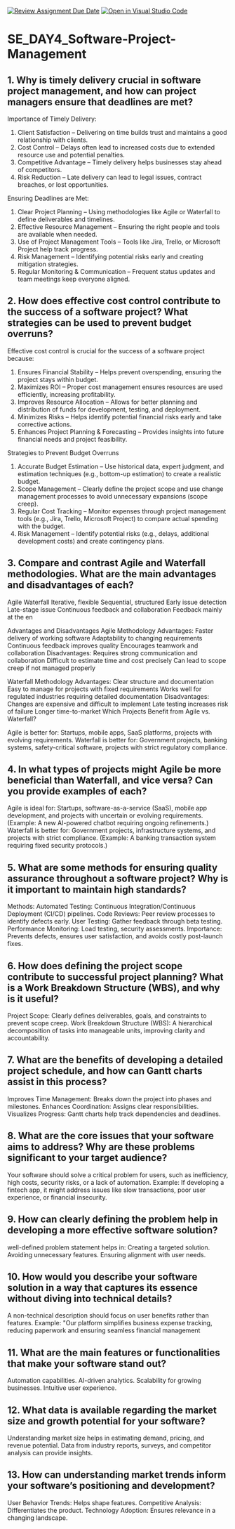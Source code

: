 [![Review Assignment Due Date](https://classroom.github.com/assets/deadline-readme-button-22041afd0340ce965d47ae6ef1cefeee28c7c493a6346c4f15d667ab976d596c.svg)](https://classroom.github.com/a/9pw6JKcu)
[![Open in Visual Studio Code](https://classroom.github.com/assets/open-in-vscode-2e0aaae1b6195c2367325f4f02e2d04e9abb55f0b24a779b69b11b9e10269abc.svg)](https://classroom.github.com/online_ide?assignment_repo_id=18718165&assignment_repo_type=AssignmentRepo)
# SE_DAY4_Software-Project-Management
## 1. Why is timely delivery crucial in software project management, and how can project managers ensure that deadlines are met?
  Importance of Timely Delivery:
1. Client Satisfaction – Delivering on time builds trust and maintains a good relationship with clients.
2. Cost Control – Delays often lead to increased costs due to extended resource use and potential penalties.
3. Competitive Advantage – Timely delivery helps businesses stay ahead of competitors.
4. Risk Reduction – Late delivery can lead to legal issues, contract breaches, or lost opportunities.

Ensuring Deadlines are Met:
1. Clear Project Planning – Using methodologies like Agile or Waterfall to define deliverables and timelines.
2. Effective Resource Management – Ensuring the right people and tools are available when needed.
3. Use of Project Management Tools – Tools like Jira, Trello, or Microsoft Project help track progress.
4. Risk Management – Identifying potential risks early and creating mitigation strategies.
5. Regular Monitoring & Communication – Frequent status updates and team meetings keep everyone aligned.
  
  
## 2. How does effective cost control contribute to the success of a software project? What strategies can be used to prevent budget overruns?
Effective cost control is crucial for the success of a software project because:
1. Ensures Financial Stability – Helps prevent overspending, ensuring the project stays within budget.
2. Maximizes ROI – Proper cost management ensures resources are used efficiently, increasing profitability.
3. Improves Resource Allocation – Allows for better planning and distribution of funds for development, testing, and deployment.
4. Minimizes Risks – Helps identify potential financial risks early and take corrective actions.
5. Enhances Project Planning & Forecasting – Provides insights into future financial needs and project feasibility.
   
Strategies to Prevent Budget Overruns
1. Accurate Budget Estimation – Use historical data, expert judgment, and estimation techniques (e.g., bottom-up estimation) to create a realistic budget.
2. Scope Management – Clearly define the project scope and use change management processes to avoid unnecessary expansions (scope creep).
3. Regular Cost Tracking – Monitor expenses through project management tools (e.g., Jira, Trello, Microsoft Project) to compare actual spending with the budget.
4. Risk Management – Identify potential risks (e.g., delays, additional development costs) and create contingency plans.
  

## 3. Compare and contrast Agile and Waterfall methodologies. What are the main advantages and disadvantages of each?
Agile                      	Waterfall
Iterative, flexible       	Sequential, structured
Early issue detection	      Late-stage issue Continuous feedback and collaboration	Feedback mainly at the en

Advantages and Disadvantages
Agile Methodology
 Advantages:
Faster delivery of working software
Adaptability to changing requirements
Continuous feedback improves quality
Encourages teamwork and collaboration
 Disadvantages:
Requires strong communication and collaboration
Difficult to estimate time and cost precisely
Can lead to scope creep if not managed properly

Waterfall Methodology
 Advantages:
Clear structure and documentation
Easy to manage for projects with fixed requirements
Works well for regulated industries requiring detailed documentation
 Disadvantages:
Changes are expensive and difficult to implement
Late testing increases risk of failure
Longer time-to-market
Which Projects Benefit from Agile vs. Waterfall?

Agile is better for: Startups, mobile apps, SaaS platforms, projects with evolving requirements.
Waterfall is better for: Government projects, banking systems, safety-critical software, projects with strict regulatory compliance.


## 4. In what types of projects might Agile be more beneficial than Waterfall, and vice versa? Can you provide examples of each?
Agile is ideal for: Startups, software-as-a-service (SaaS), mobile app development, and projects with uncertain or evolving requirements. (Example: A new AI-powered chatbot requiring ongoing refinements.)
Waterfall is better for: Government projects, infrastructure systems, and projects with strict compliance. (Example: A banking transaction system requiring fixed security protocols.)

## 5. What are some methods for ensuring quality assurance throughout a software project? Why is it important to maintain high standards?
Methods:
Automated Testing: Continuous Integration/Continuous Deployment (CI/CD) pipelines.
Code Reviews: Peer review processes to identify defects early.
User Testing: Gather feedback through beta testing.
Performance Monitoring: Load testing, security assessments.
Importance: Prevents defects, ensures user satisfaction, and avoids costly post-launch fixes.

## 6. How does defining the project scope contribute to successful project planning? What is a Work Breakdown Structure (WBS), and why is it useful?
Project Scope: Clearly defines deliverables, goals, and constraints to prevent scope creep.
Work Breakdown Structure (WBS): A hierarchical decomposition of tasks into manageable units, improving clarity and accountability.

## 7. What are the benefits of developing a detailed project schedule, and how can Gantt charts assist in this process?
Improves Time Management: Breaks down the project into phases and milestones.
Enhances Coordination: Assigns clear responsibilities.
Visualizes Progress: Gantt charts help track dependencies and deadlines.

## 8. What are the core issues that your software aims to address? Why are these problems significant to your target audience?
Your software should solve a critical problem for users, such as inefficiency, high costs, security risks, or a lack of automation.
Example: If developing a fintech app, it might address issues like slow transactions, poor user experience, or financial insecurity.
## 9. How can clearly defining the problem help in developing a more effective software solution?
 well-defined problem statement helps in:
Creating a targeted solution.
Avoiding unnecessary features.
Ensuring alignment with user needs.


## 10. How would you describe your software solution in a way that captures its essence without diving into technical details?
A non-technical description should focus on user benefits rather than features.
Example: "Our platform simplifies business expense tracking, reducing paperwork and ensuring seamless financial management

## 11. What are the main features or functionalities that make your software stand out?
Automation capabilities.
AI-driven analytics.
Scalability for growing businesses.
Intuitive user experience.

## 12. What data is available regarding the market size and growth potential for your software?
Understanding market size helps in estimating demand, pricing, and revenue potential. Data from industry reports, surveys, and competitor analysis can provide insights.
## 13. How can understanding market trends inform your software’s positioning and development?
User Behavior Trends: Helps shape features.
Competitive Analysis: Differentiates the product.
Technology Adoption: Ensures relevance in a changing landscape.
